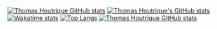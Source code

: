 [![Thomas Houtrique GitHub stats](https://media1.tenor.com/images/a55378e4b26aa74049abe67ab7d9014e/tenor.gif?itemid=14589887)](https://media1.tenor.com/images/a55378e4b26aa74049abe67ab7d9014e/tenor.gif?itemid=14589887)
[![Thomas Houtrique's GitHub stats](https://github-readme-stats.vercel.app/api?username=ThomasHoutrique)](https://github.com/anuraghazra/github-readme-stats)
[![Wakatime stats](https://github-readme-stats.vercel.app/api/wakatime?username=ThomasHoutrique)](https://github.com/anuraghazra/github-readme-stats)
[![Top Langs](https://github-readme-stats.vercel.app/api/top-langs/?username=ThomasHoutrique)](https://github.com/anuraghazra/github-readme-stats)
[![Thomas Houtrique GitHub stats](https://media1.tenor.com/images/a55378e4b26aa74049abe67ab7d9014e/tenor.gif?itemid=14589887)](https://media1.tenor.com/images/a55378e4b26aa74049abe67ab7d9014e/tenor.gif?itemid=14589887)
